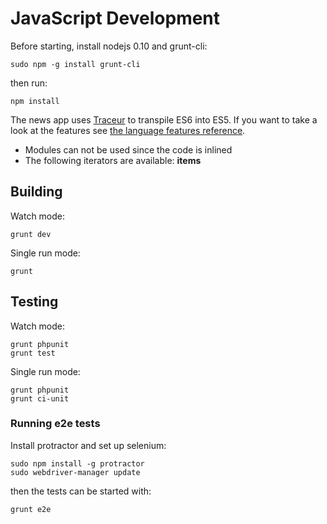 # JavaScript Development
Before starting, install nodejs 0.10 and grunt-cli:

	sudo npm -g install grunt-cli

then run:

	npm install

The news app uses [Traceur](https://github.com/google/traceur-compiler) to transpile ES6 into ES5. If you want to take a look at the features see [the language features reference](https://github.com/google/traceur-compiler/wiki/LanguageFeatures#language-features).

* Modules can not be used since the code is inlined
* The following iterators are available: **items**

## Building
Watch mode:

	grunt dev

Single run mode:

	grunt

## Testing
Watch mode:

	grunt phpunit
	grunt test

Single run mode:

	grunt phpunit
	grunt ci-unit

### Running e2e tests
Install protractor and set up selenium:

	sudo npm install -g protractor
	sudo webdriver-manager update

then the tests can be started with:

	grunt e2e

